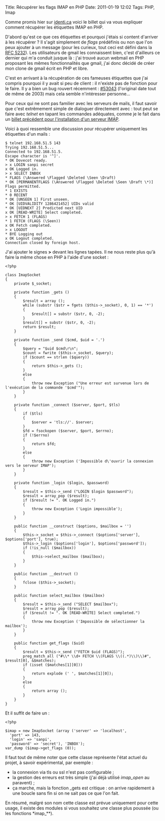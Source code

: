 Title: Récupérer les flags IMAP en PHP
Date: 2011-01-19 12:02
Tags: PHP, Imap

Comme promis hier sur [identi.ca](https://identi.ca/notice/62497778) voici le
billet qui va vous expliquer comment récupérer les étiquettes IMAP en PHP.

D'abord qu'est ce que ces étiquettes et pourquoi j'étais si content d'arriver à
les récupérer ? Il s'agit simplement de *flags* prédéfinis ou non que l'on peux
ajouter à un message (pour les curieux, tout ceci est défini dans la [RFC
5232](http://tools.ietf.org/html/rfc5232)). Les utilisateurs de gmail les
connaissent bien, c'est d'ailleurs ce dernier qui m'a conduit jusque là : j'ai
trouvé aucun webmail en PHP proposant les mêmes fonctionnalités que gmail, j'ai
donc décidé de créer mon clone de gmail écrit en PHP et libre.

C'est en arrivant à la récupération de ces fameuses étiquettes que j'ai compris
pourquoi il y avait si peu de client : il n'existe pas de fonction pour le
faire. Il y a bien un bug rouvert récemment :
[#53043](http://bugs.php.net/bug.php?id=53043) (l'original date tout de même de
2003) mais cela semble n'intéresser personne…

Pour ceux qui ne sont pas familier avec les serveurs de mails, il faut savoir
que c'est extrêmement simple de dialoguer directement avec : tout peut se faire
avec *telnet* en tapant les commandes adéquates, comme je le fait dans un
[billet précédent pour l'installation d'un serveur
IMAP](|filename|Auto-hebergement/consultez-vos-emails-a-distance.md).

Voici à quoi ressemble une discussion pour récupérer uniquement les étiquettes
d'un mails :

    $ telnet 192.168.51.5 143
    Trying 192.168.51.5...
    Connected to 192.168.51.5.
    Escape character is '^]'.
    * OK Dovecot ready.
    > x LOGIN sanpi secret
    x OK Logged in.
    > x SELECT INBOX
    * FLAGS (\Answered \Flagged \Deleted \Seen \Draft)
    * OK [PERMANENTFLAGS (\Answered \Flagged \Deleted \Seen \Draft \*)] Flags permitted.
    * 1 EXISTS
    * 0 RECENT
    * OK [UNSEEN 1] First unseen.
    * OK [UIDVALIDITY 1286421452] UIDs valid
    * OK [UIDNEXT 2] Predicted next UID
    x OK [READ-WRITE] Select completed.
    > x FETCH 1 (FLAGS)
    * 1 FETCH (FLAGS (\Seen))
    x OK Fetch completed.
    > x LOGOUT
    * BYE Logging out
    x OK Logout completed.
    Connection closed by foreign host.

J'ai ajouter le signes **>** devant les lignes tapées. Il ne nous reste plus qu'à faire la même chose en PHP à l'aide d'une socket :

    <?php

    class ImapSocket
    {
        private $_socket;

        private function _gets ()
        {
            $result = array ();
            while (substr ($str = fgets ($this->_socket), 0, 1) == '*')
            {
                $result[] = substr ($str, 0, -2);
            }
            $result[] = substr ($str, 0, -2);
            return $result;
        }

        private function _send ($cmd, $uid = '.')
        {
            $query = "$uid $cmd\r\n";
            $count = fwrite ($this->_socket, $query);
            if ($count == strlen ($query))
            {
                return $this->_gets ();
            }
            else
            {
                throw new Exception ("Une erreur est survenue lors de l'exécution de la commande '$cmd'");
            }
        }

        private function _connect ($server, $port, $tls)
        {
            if ($tls)
            {
                $server = 'tls://'. $server;
            }
            $fd = fsockopen ($server, $port, $errno);
            if (!$errno)
            {
                return $fd;
            }
            else
            {
                throw new Exception ('Impossible d\'ouvrir la connexion vers le serveur IMAP');
            }
        }

        private function _login ($login, $password)
        {
            $result = $this->_send ("LOGIN $login $password");
            $result = array_pop ($result);
            if ($result != ". OK Logged in.")
            {
                throw new Exception ('Login impossible');
            }
        }

        public function __construct ($options, $mailbox = '')
        {
            $this->_socket = $this->_connect ($options['server'], $options['port'], true);
            $this->_login ($options['login'], $options['password']);
            if (!is_null ($mailbox))
            {
                $this->select_mailbox ($mailbox);
            }
        }

        public function __destruct ()
        {
            fclose ($this->_socket);
        }

        public function select_mailbox ($mailbox)
        {
            $result = $this->_send ("SELECT $mailbox");
            $result = array_pop ($result);
            if ($result != ". OK [READ-WRITE] Select completed.")
            {
                throw new Exception ('Impossible de sélectionner la mailbox');
            }
        }

        public function get_flags ($uid)
        {
            $result = $this->_send ("FETCH $uid (FLAGS)");
            preg_match_all ("#\\* \\d+ FETCH \\(FLAGS \\((.*)\\)\\)#", $result[0], &$matches);
            if (isset ($matches[1][0]))
            {
                return explode (' ', $matches[1][0]);
            }
            else
            {
                return array ();
            }
        }
    }

Et il suffit de faire un :

    <?php

    $imap = new ImapSocket (array ('server' => 'localhost',
      'port' => 143,
      'login' => 'sanpi',
      'password' => 'secret'), 'INBOX');
    var_dump ($imap->get_flags (0));

Il faut tout de même noter que cette classe représente l'état actuel du projet,
à savoir expérimental, par exemple :

* la connexion via tls ou ssl n'est pas configurable ;
* la gestion des erreurs est très simple (j'ai déjà utilisé *imap_open* au paravent) ;
* ça marche, mais la fonction _gets est critique : on arrive rapidement à une boucle sans fin si on ne sait pas ce que l'on fait.

En résumé, malgré son nom cette classe est prévue uniquement pour cette usage,
il existe des modules si vous souhaitez une classe plus poussée (ou les
fonctions *imap_**).
